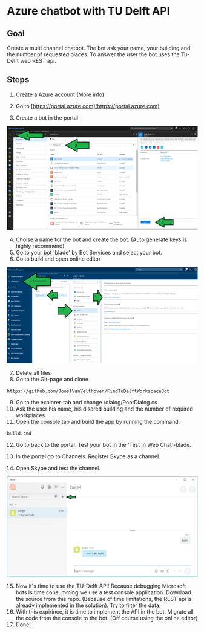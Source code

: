# Azure chatbot with TU Delft API

## Goal
Create a multi channel chatbot. The bot ask your name, your building and the number of requested places. To answer the user the bot uses the Tu-Delft web REST api. 


## Steps   
1. [Create a Azure account](https://azure.microsoft.com/en-us/free/students/) ([More info](Docs/Manual_azure_student_account.pdf))


2. Go to [https://portal.azure.com](https://portal.azure.com)
3. Create a bot in the portal

![create the bot](/Docs/CreateBot.png "Create a bot")

4. Choise a name for the bot and create the bot. (Auto generate keys is highly recommend) 
5. Go to your bot 'blade' by  Bot Services and select your bot.
6. Go to build and open online editor

![Botblade](/Docs/BotBlade.png "Bot blade")

7. Delete all files
8. Go to the Git-page and clone

```
https://github.com/JoostVanVelthoven/FindTuDelftWorkspaceBot  
```
9. Go to the explorer-tab and change /dialog/RootDialog.cs
10. Ask the user his name, his disered building and the number of required workplaces.
11. Open the console tab and build the app by running the command:
```
build.cmd
```
12. Go to back to the portal. Test your bot in the 'Test in Web Chat'-blade.

13. In the portal go to Channels. Register Skype as a channel.
14. Open Skype and test the channel.

![Skype](/Docs/Skype.png "Skype")

15. Now it's time to use the TU-Delft API! Because debugging Microsoft bots is time consumming we use a test console application.  Download the source from this repo.  (Because of time limitations, the REST api is already implemented in the solution). Try to filter the data. 
17. With this expirince, it is time to implement the API in the bot. Migrate all the code from the console to the bot. (Off course using the online editor) 
18. Done!

